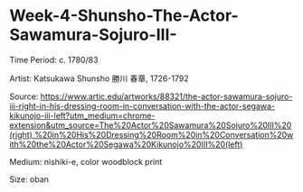# Week-4-Shunsho-The-Actor-Sawamura-Sojuro-III-

Time Period: c. 1780/83

Artist: Katsukawa Shunsho 勝川 春章, 1726-1792

Source: https://www.artic.edu/artworks/88321/the-actor-sawamura-sojuro-iii-right-in-his-dressing-room-in-conversation-with-the-actor-segawa-kikunojo-iii-left?utm_medium=chrome-extension&utm_source=The%20Actor%20Sawamura%20Sojuro%20III%20(right),%20in%20His%20Dressing%20Room%20in%20Conversation%20with%20the%20Actor%20Segawa%20Kikunojo%20III%20(left) 

Medium: nishiki-e, color woodblock print 

Size: oban
